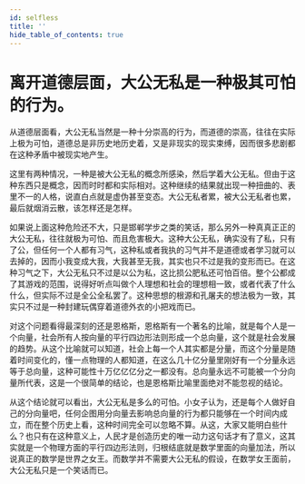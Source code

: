 ```yaml
---
id: selfless
title: ''
hide_table_of_contents: true
---
```


# 离开道德层面，大公无私是一种极其可怕的行为。

从道德层面看，大公无私当然是一种十分崇高的行为，而道德的崇高，往往在实际上极为可怕，道德总是非历史地历史着，又是非现实的现实束缚，因而很多悲剧都在这种矛盾中被现实地产生。

这里有两种情况，一种是被大公无私的概念所感染，然后学着大公无私。但由于这种东西只是概念，因而时时都和实际相对。这种继续的结果就出现一种扭曲的、表里不一的人格，说直白点就是虚伪甚至变态。大公无私者累，被大公无私者也累，最后就烟消云散，该怎样还是怎样。

如果说上面这种危险还不大，只是邯郸学步之类的笑话，那么另外一种真真正正的大公无私，往往就极为可怕、而且危害极大。这种大公无私，确实没有了私，只有了公，但任何一个人都有习气，这种私或者我执的习气并不是道德或者学习就可以去掉的，因而小我变成大我，大我甚至无我，其实也只不过是我的变形而已。在这种习气之下，大公无私只不过是以公为私，这比损公肥私还可怕百倍。整个公都成了其游戏的范围，说得好听点叫做个人理想和社会的理想相一致，或者代表了什么什么，但实际不过是全公全私罢了。这种思想的根源和孔屠夫的想法极为一致，其实只不过是一种封建玩偶穿着道德外衣的小把戏而已。

对这个问题看得最深刻的还是恩格斯，恩格斯有一个著名的比喻，就是每个人是一个向量，社会所有人按向量的平行四边形法则形成一个总向量，这个就是社会发展的趋势。从这个比喻就可以知道，社会上每一个人其实都是分量，而这个分量是随着时间变化的，懂一点物理的人都知道，在这么几十亿分量里刚好有一个分量永远等于总向量，这种可能性十万亿亿亿分之一都没有。总向量永远不可能被一个分向量所代表，这是一个很简单的结论，也是恩格斯比喻里面绝对不能忽视的结论。

从这个结论就可以看出，大公无私是多么的可怕。小女子认为，还是每个人做好自己的分向量吧，任何企图用分向量去影响总向量的行为都只能够在一个时间内成立，而在整个历史上看，这种时间完全可以忽略不算。从这，大家又能明白些什么？也只有在这种意义上，人民才是创造历史的唯一动力这句话才有了意义，这其实就是一个物理方面的平行四边形法则，归根结底就是数学里面的向量加法，所以说真正的数学是世界之女王。而数学并不需要大公无私的假设，在数学女王面前，大公无私只是一个笑话而已。